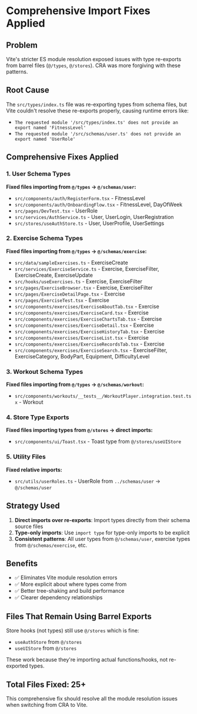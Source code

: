 # Comprehensive Import Fixes Applied

## Problem
Vite's stricter ES module resolution exposed issues with type re-exports from barrel files (`@/types`, `@/stores`). CRA was more forgiving with these patterns.

## Root Cause
The `src/types/index.ts` file was re-exporting types from schema files, but Vite couldn't resolve these re-exports properly, causing runtime errors like:
- `The requested module '/src/types/index.ts' does not provide an export named 'FitnessLevel'`
- `The requested module '/src/schemas/user.ts' does not provide an export named 'UserRole'`

## Comprehensive Fixes Applied

### 1. User Schema Types
**Fixed files importing from `@/types` → `@/schemas/user`:**
- `src/components/auth/RegisterForm.tsx` - FitnessLevel
- `src/components/auth/OnboardingFlow.tsx` - FitnessLevel, DayOfWeek  
- `src/pages/DevTest.tsx` - UserRole
- `src/services/AuthService.ts` - User, UserLogin, UserRegistration
- `src/stores/useAuthStore.ts` - User, UserProfile, UserSettings

### 2. Exercise Schema Types  
**Fixed files importing from `@/types` → `@/schemas/exercise`:**
- `src/data/sampleExercises.ts` - ExerciseCreate
- `src/services/ExerciseService.ts` - Exercise, ExerciseFilter, ExerciseCreate, ExerciseUpdate
- `src/hooks/useExercises.ts` - Exercise, ExerciseFilter
- `src/pages/ExerciseBrowser.tsx` - Exercise, ExerciseFilter
- `src/pages/ExerciseDetailPage.tsx` - Exercise
- `src/pages/ExerciseTest.tsx` - Exercise
- `src/components/exercises/ExerciseAboutTab.tsx` - Exercise
- `src/components/exercises/ExerciseCard.tsx` - Exercise
- `src/components/exercises/ExerciseChartsTab.tsx` - Exercise
- `src/components/exercises/ExerciseDetail.tsx` - Exercise
- `src/components/exercises/ExerciseHistoryTab.tsx` - Exercise
- `src/components/exercises/ExerciseList.tsx` - Exercise
- `src/components/exercises/ExerciseRecordsTab.tsx` - Exercise
- `src/components/exercises/ExerciseSearch.tsx` - ExerciseFilter, ExerciseCategory, BodyPart, Equipment, DifficultyLevel

### 3. Workout Schema Types
**Fixed files importing from `@/types` → `@/schemas/workout`:**
- `src/components/workouts/__tests__/WorkoutPlayer.integration.test.tsx` - Workout

### 4. Store Type Exports
**Fixed files importing types from `@/stores` → direct imports:**
- `src/components/ui/Toast.tsx` - Toast type from `@/stores/useUIStore`

### 5. Utility Files
**Fixed relative imports:**
- `src/utils/userRoles.ts` - UserRole from `../schemas/user` → `@/schemas/user`

## Strategy Used
1. **Direct imports over re-exports**: Import types directly from their schema source files
2. **Type-only imports**: Use `import type` for type-only imports to be explicit
3. **Consistent patterns**: All user types from `@/schemas/user`, exercise types from `@/schemas/exercise`, etc.

## Benefits
- ✅ Eliminates Vite module resolution errors
- ✅ More explicit about where types come from
- ✅ Better tree-shaking and build performance
- ✅ Clearer dependency relationships

## Files That Remain Using Barrel Exports
Store hooks (not types) still use `@/stores` which is fine:
- `useAuthStore` from `@/stores`
- `useUIStore` from `@/stores`

These work because they're importing actual functions/hooks, not re-exported types.

## Total Files Fixed: 25+
This comprehensive fix should resolve all the module resolution issues when switching from CRA to Vite.